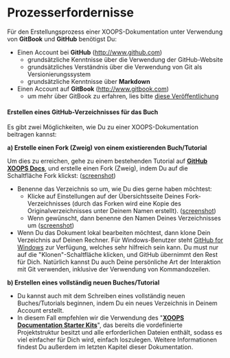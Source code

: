 # Prozesserfordernisse

Für den Erstellungsprozess einer XOOPS-Dokumentation unter Verwendung von **GitBook** und **GitHub** benötigst Du:

- Einen Account bei **GitHub** (http://www.github.com)
    - grundsätzliche Kenntnisse über die Verwendung der GitHub-Website
    - grundsätzliches Verständnis über die Verwendung von Git als Versionierungssystem
    - grundsätzliche Kenntnisse über **Markdown** 
- Einen Account auf **GitBook** (http://www.gitbook.com)
    - um mehr über GitBook zu erfahren, lies bitte [diese Veröffentlichung](http://help.gitbook.io/)

#### Erstellen eines GitHub-Verzeichnisses für das Buch

Es gibt zwei Möglichkeiten, wie Du zu einer XOOPS-Dokumentation beitragen kannst:

**a) Erstelle einen Fork (Zweig) von einem existierenden Buch/Tutorial**

Um dies zu erreichen, gehe zu einem bestehenden Tutorial auf **[GitHub XOOPS Docs](https://github.com/XoopsDocs)**, und erstelle einen Fork (Zweig), indem Du auf die Schaltfläche Fork klickst: ([screenshot](http://mrm-screen.s3.amazonaws.com/MrMaksimizegitbookstarterkit_20140707_085000_20140707_085006.png))
* Benenne das Verzeichnis so um, wie Du dies gerne haben möchtest:
  * Klicke auf Einstellungen auf der Übersichtsseite Deines Fork-Verzeichnisses (durch das Forken wird eine Kopie des Originalverzeichnisses unter Deinem Namen erstellt). ([screenshot](http://mrm-screen.s3.amazonaws.com/MrMaksimizegitbookstarterkit_20140707_100321_20140707_100325.png))
  * Wenn gewünscht, dann benenne den Namen Deines Verzeichnisses um ([screenshot](http://mrm-screen.s3.amazonaws.com/Options_20140707_100417_20140707_100421.png))
* Wenn Du das Dokument lokal bearbeiten möchtest, dann klone Dein Verzeichnis auf Deinen Rechner. Für Windows-Benutzer steht [GitHub for Windows](https://windows.github.com/) zur Verfügung, welches sehr hilfreich sein kann. Du must nur auf die "Klonen"-Schaltfläche klicken, und GitHub übernimmt den Rest für Dich.
Natürlich kannst Du auch Deine persönliche Art der Interaktion mit Git verwenden, inklusive der Verwendung von Kommandozeilen.

**b) Erstellen eines vollständig neuen Buches/Tutorial**

* Du kannst auch mit dem Schreiben eines vollständig neuen Buches/Tutorials beginnen, indem Du ein neues Verzeichnis in Deinem Account erstellt.
* In diesem Fall empfehlen wir die Verwendung des "**[XOOPS Documentation Starter Kits](https://github.com/XoopsDocs/gitbook-starterkit)**", das bereits die vordefinierte Projektstruktur besitzt und alle erforderlichen Dateien enthält, sodass es viel einfacher für Dich wird, einfach loszulegen.
Weitere Informationen findest Du außerdem im letzten Kapitel dieser Dokumentation.
